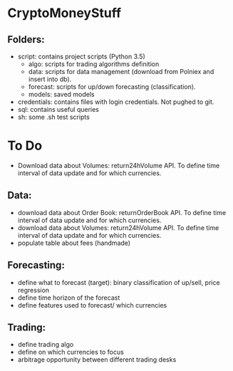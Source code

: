 # CryptoMoneyStuff

## Folders:
* script: contains project scripts (Python 3.5)
	* algo: scripts for trading algorithms definition
	* data: scripts for data management (download from Polniex and insert into db).
	* forecast: scripts for up/down forecasting (classification).
	* models: saved models
* credentials: contains files with login credentials. Not pughed to git.
* sql: contains useful queries
* sh: some .sh test scripts


# To Do
* Download data about Volumes: return24hVolume API. To define time interval of data update and for which currencies.
## Data:
* download data about Order Book: returnOrderBook API. To define time interval of data update and for which currencies.
* download data about Volumes: return24hVolume API. To define time interval of data update and for which currencies.
* populate table about fees (handmade)

## Forecasting:
* define what to forecast (target): binary classification of up/sell, price regression
* define time horizon of the forecast
* define features used to forecast/ which currencies

## Trading:
* define trading algo
* define on which currencies to focus
* arbitrage opportunity between different trading desks

